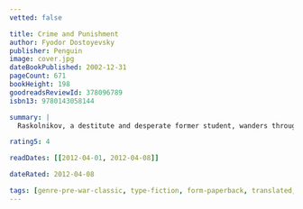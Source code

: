 ```yaml
---
vetted: false

title: Crime and Punishment
author: Fyodor Dostoyevsky
publisher: Penguin
image: cover.jpg
dateBookPublished: 2002-12-31
pageCount: 671
bookHeight: 198
goodreadsReviewId: 378096789
isbn13: 9780143058144

summary: |
  Raskolnikov, a destitute and desperate former student, wanders through the slums of St Petersburg and commits a random murder without remorse or regret. He imagines himself to be a great man, a Napoleon: acting for a higher purpose beyond conventional moral law. But as he embarks on a dangerous game of cat and mouse with a suspicious police investigator, Raskolnikov is pursued by the growing voice of his conscience and finds the noose of his own guilt tightening around his neck. Only Sonya, a downtrodden prostitute, can offer the chance of redemption.

rating5: 4

readDates: [[2012-04-01, 2012-04-08]]

dateRated: 2012-04-08

tags: [genre-pre-war-classic, type-fiction, form-paperback, translated, pub-penguin-classics, book-club]
---
```

